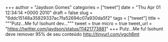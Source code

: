 
+++
author = "Jaydson Gomes"
categories = ["tweet"]
date = "Thu Apr 01 12:34:14 +0000 2010"
draft = false
slug = "6ddc15148a35829337ac7fa52694c07a930da5f2"
tags = ["tweet"]
title = """Putz...Me fu! Isohunt dev..."""
tweet = true
micro = true
tweet_url = "https://twitter.com/jaydson/status/11421773881"
+++
Putz...Me fu! Isohunt deve remover 95% de seu conteúdo http://tinyurl.com/ygch6mt
